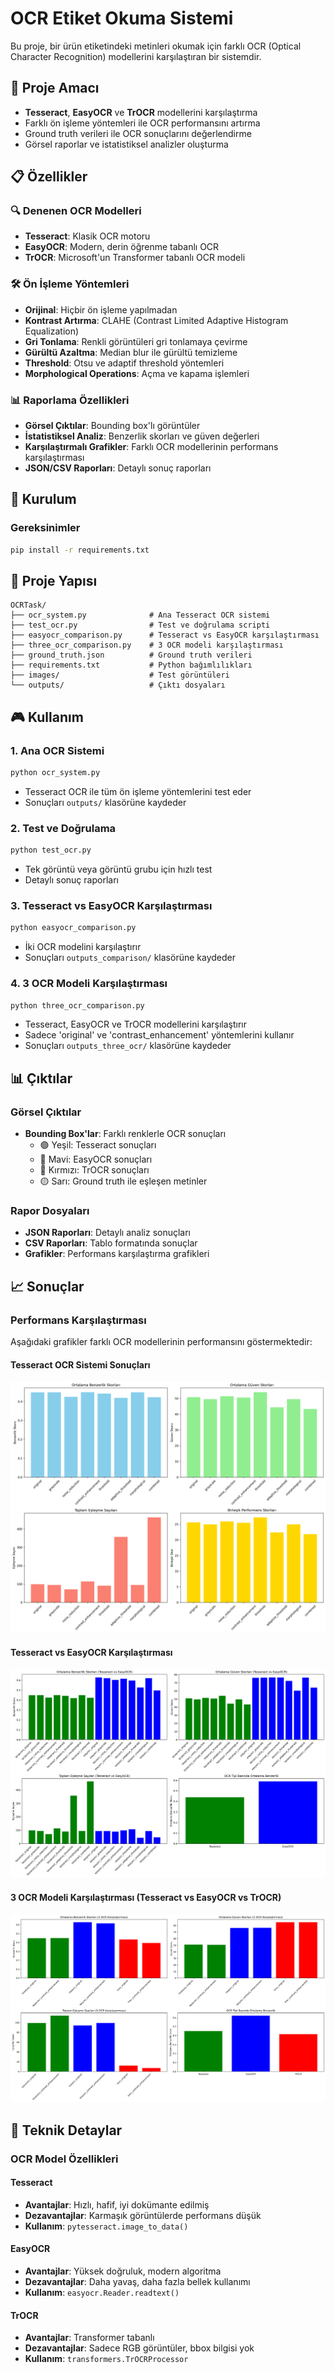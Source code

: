 # OCR Etiket Okuma Sistemi

Bu proje, bir ürün etiketindeki metinleri okumak için farklı OCR (Optical Character Recognition) modellerini karşılaştıran bir sistemdir.

## 🎯 Proje Amacı

- **Tesseract**, **EasyOCR** ve **TrOCR** modellerini karşılaştırma
- Farklı ön işleme yöntemleri ile OCR performansını artırma
- Ground truth verileri ile OCR sonuçlarını değerlendirme
- Görsel raporlar ve istatistiksel analizler oluşturma

## 📋 Özellikler

### 🔍 Denenen OCR Modelleri
- **Tesseract**: Klasik OCR motoru
- **EasyOCR**: Modern, derin öğrenme tabanlı OCR
- **TrOCR**: Microsoft'un Transformer tabanlı OCR modeli

### 🛠️ Ön İşleme Yöntemleri
- **Orijinal**: Hiçbir ön işleme yapılmadan
- **Kontrast Artırma**: CLAHE (Contrast Limited Adaptive Histogram Equalization)
- **Gri Tonlama**: Renkli görüntüleri gri tonlamaya çevirme
- **Gürültü Azaltma**: Median blur ile gürültü temizleme
- **Threshold**: Otsu ve adaptif threshold yöntemleri
- **Morphological Operations**: Açma ve kapama işlemleri

### 📊 Raporlama Özellikleri
- **Görsel Çıktılar**: Bounding box'lı görüntüler
- **İstatistiksel Analiz**: Benzerlik skorları ve güven değerleri
- **Karşılaştırmalı Grafikler**: Farklı OCR modellerinin performans karşılaştırması
- **JSON/CSV Raporları**: Detaylı sonuç raporları

## 🚀 Kurulum

### Gereksinimler
```bash
pip install -r requirements.txt
```

## 📁 Proje Yapısı

```
OCRTask/
├── ocr_system.py              # Ana Tesseract OCR sistemi
├── test_ocr.py                # Test ve doğrulama scripti
├── easyocr_comparison.py      # Tesseract vs EasyOCR karşılaştırması
├── three_ocr_comparison.py    # 3 OCR modeli karşılaştırması
├── ground_truth.json          # Ground truth verileri
├── requirements.txt           # Python bağımlılıkları
├── images/                    # Test görüntüleri
└── outputs/                   # Çıktı dosyaları
```

## 🎮 Kullanım

### 1. Ana OCR Sistemi
```bash
python ocr_system.py
```
- Tesseract OCR ile tüm ön işleme yöntemlerini test eder
- Sonuçları `outputs/` klasörüne kaydeder

### 2. Test ve Doğrulama
```bash
python test_ocr.py
```
- Tek görüntü veya görüntü grubu için hızlı test
- Detaylı sonuç raporları

### 3. Tesseract vs EasyOCR Karşılaştırması
```bash
python easyocr_comparison.py
```
- İki OCR modelini karşılaştırır
- Sonuçları `outputs_comparison/` klasörüne kaydeder

### 4. 3 OCR Modeli Karşılaştırması
```bash
python three_ocr_comparison.py
```
- Tesseract, EasyOCR ve TrOCR modellerini karşılaştırır
- Sadece 'original' ve 'contrast_enhancement' yöntemlerini kullanır
- Sonuçları `outputs_three_ocr/` klasörüne kaydeder

## 📊 Çıktılar

### Görsel Çıktılar
- **Bounding Box'lar**: Farklı renklerle OCR sonuçları
  - 🟢 Yeşil: Tesseract sonuçları
  - 🔵 Mavi: EasyOCR sonuçları  
  - 🔴 Kırmızı: TrOCR sonuçları
  - 🟡 Sarı: Ground truth ile eşleşen metinler

### Rapor Dosyaları
- **JSON Raporları**: Detaylı analiz sonuçları
- **CSV Raporları**: Tablo formatında sonuçlar
- **Grafikler**: Performans karşılaştırma grafikleri

## 📈 Sonuçlar

### Performans Karşılaştırması

Aşağıdaki grafikler farklı OCR modellerinin performansını göstermektedir:

#### Tesseract OCR Sistemi Sonuçları
![Tesseract Performans Analizi](performance_analysis.png)

#### Tesseract vs EasyOCR Karşılaştırması
![OCR Karşılaştırma Analizi](ocr_comparison_analysis.png)

#### 3 OCR Modeli Karşılaştırması (Tesseract vs EasyOCR vs TrOCR)
![3 OCR Karşılaştırma Analizi](three_ocr_comparison_analysis.png)

## 🔧 Teknik Detaylar

### OCR Model Özellikleri

#### Tesseract
- **Avantajlar**: Hızlı, hafif, iyi dokümante edilmiş
- **Dezavantajlar**: Karmaşık görüntülerde performans düşük
- **Kullanım**: `pytesseract.image_to_data()`

#### EasyOCR
- **Avantajlar**: Yüksek doğruluk, modern algoritma
- **Dezavantajlar**: Daha yavaş, daha fazla bellek kullanımı
- **Kullanım**: `easyocr.Reader.readtext()`

#### TrOCR
- **Avantajlar**: Transformer tabanlı
- **Dezavantajlar**: Sadece RGB görüntüler, bbox bilgisi yok
- **Kullanım**: `transformers.TrOCRProcessor`

